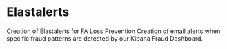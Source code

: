 # Elastalerts
Creation of Elastalerts for FA Loss Prevention
Creation of email alerts when specific fraud patterns are detected by our Kibana Fraud Dashboard.
